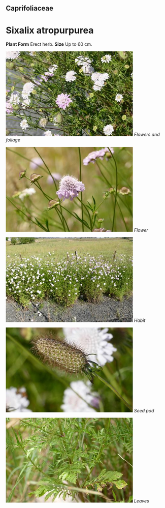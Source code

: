 ## Caprifoliaceae
# Sixalix atropurpurea

**Plant Form** Erect herb. **Size** Up to 60 cm.


![Flowers and foliage](74500_P7070503.jpg)
 *Flowers and foliage* 

![Flower](74202_P7070042.jpg)
 *Flower* 

![Habit](74483_P7070486.jpg)
 *Habit* 

![Seed pod](74465_P7070468.jpg)
 *Seed pod* 

![Leaves](74206_P7070046.jpg)
 *Leaves* 

